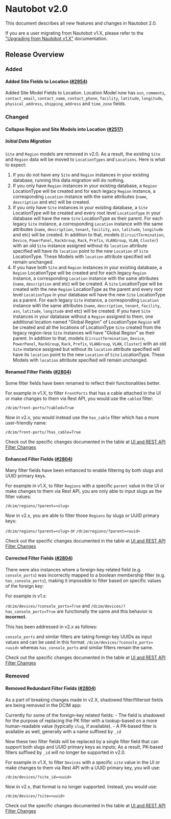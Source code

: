 <!-- markdownlint-disable MD024 -->

# Nautobot v2.0

This document describes all new features and changes in Nautobot 2.0.

If you are a user migrating from Nautobot v1.X, please refer to the ["Upgrading from Nautobot v1.X"](../installation/upgrading-from-nautobot-v1.md) documentation.

## Release Overview

### Added

#### Added Site Fields to Location ([#2954](https://github.com/nautobot/nautobot/issues/2954))

Added Site Model Fields to Location. Location Model now has `asn`, `comments`, `contact_email`, `contact_name`, `contact_phone`, `facility`, `latitude`, `longitude`, `physical_address`, `shipping_address` and `time_zone` fields.

### Changed

#### Collapse Region and Site Models into Location ([#2517](https://github.com/nautobot/nautobot/issues/2517))

##### Initial Data Migration

`Site` and `Region` models are removed in v2.0. As a result, the existing `Site` and `Region` data will be moved to `LocationTypes` and `Locations`. Here is what to expect:

1. If you do not have any `Site` and `Region` instances in your existing database, running this data migration will do nothing.
2. If you only have `Region` instances in your existing database, a `Region` LocationType will be created and for each legacy `Region` instance, a corresponding `Location` instance with the same attributes (`name`, `description` and etc) will be created.
3. If you only have `Site` instances in your existing database, a `Site` LocationType will be created and every root level `LocationType` in your database will have the new `Site` LocationType as their parent. For each legacy `Site` instance, a corresponding `Location` instance with the same attributes (`name`, `description`, `tenant`, `facility`, `asn`, `latitude`, `longitude` and etc) will be created. In addition to that, models (`CircuitTermination`, `Device`, `PowerPanel`, `RackGroup`, `Rack`, `Prefix`, `VLANGroup`, `VLAN`, `Cluster`) with an old `Site` instance assigned without its `location` attribute specified will have its `location` point to the new `Location` of `Site` LocationType. These Models with `location` attribute specified will remain unchanged.
4. If you have both `Site` and `Region` instances in your existing database, a `Region` LocationType will be created and for each legacy `Region` instance, a corresponding `Location` instance with the same attributes (`name`, `description` and etc) will be created. A `Site` LocationType will be created with the new `Region` LocationType as the parent and every root level `LocationType` in your database will have the new `Site` LocationType as a parent. For each legacy `Site` instance, a corresponding `Location` instance with the same attributes (`name`, `description`, `tenant`, `facility`, `asn`, `latitude`, `longitude` and etc) will be created. If you have `Site` instances in your database without a `Region` assigned to them, one additional location named "Global Region" of LocationType `Region` will be created and all the locations of LocationType `Site` created from the legacy region-less `Site` instances will have "Global Region" as their parent. In addition to that, models (`CircuitTermination`, `Device`, `PowerPanel`, `RackGroup`, `Rack`, `Prefix`, `VLANGroup`, `VLAN`, `Cluster`) with an old `Site` instance assigned but without its `location` attribute specified will have its `location` point to the new `Location` of `Site` LocationType. These Models with `location` attribute specified will remain unchanged.

#### Renamed Filter Fields ([#2804](https://github.com/nautobot/nautobot/pull/2804))

Some filter fields have been renamed to reflect their functionalities better.

For example in v1.X, to filter `FrontPorts` that has a cable attached in the UI or make changes to them via Rest API, you would use the `cabled` filter:

`/dcim/front-ports/?cabled=True`

Now in v2.x, you would instead use the `has_cable` filter which has a more user-friendly name:

`/dcim/front-ports/?has_cable=True`

Check out the specific changes documented in the table at [UI and REST API Filter Changes](../installation/upgrading-from-nautobot-v1.md#renamed-filter-fields)

#### Enhanced Filter Fields ([#2804](https://github.com/nautobot/nautobot/pull/2804))

Many filter fields have been enhanced to enable filtering by both slugs and UUID primary keys.

For example in v1.X, to filter `Regions` with a specific `parent` value in the UI or make changes to them via Rest API, you are only able to input slugs as the filter values:

`/dcim/regions/?parent=<slug>`

Now in v2.x, you are able to filter those `Regions` by slugs or UUID primary keys:

`/dcim/regions/?parent=<slug>` or `/dcim/regions/?parent=<uuid>`

Check out the specific changes documented in the table at [UI and REST API Filter Changes](../installation/upgrading-from-nautobot-v1.md#enhanced-filter-fields)

#### Corrected Filter Fields ([#2804](https://github.com/nautobot/nautobot/pull/2804))

There were also instances where a foreign-key related field (e.g. `console_ports`) was incorrectly mapped to a boolean membership filter (e.g. `has_console_ports`), making it impossible to filter based on specific values of the foreign key:

For example in v1.x:

`/dcim/devices/?console_ports=True` and `/dcim/devices/?has_console_ports=True` are functionally the same and this behavior is **incorrect**.

This has been addressed in v2.x as follows:

`console_ports` and similar filters are taking foreign key UUIDs as input values and can be used in this format: `/dcim/devices/?console_ports=<uuid>` whereas `has_console_ports` and similar filters remain the same.

Check out the specific changes documented in the table at [UI and REST API Filter Changes](../installation/upgrading-from-nautobot-v1.md#corrected-filter-fields)

### Removed

#### Removed Redundant Filter Fields ([#2804](https://github.com/nautobot/nautobot/pull/2804))

As a part of breaking changes made in v2.X, shadowed filter/filterset fields are being removed in the DCIM app:

Currently for some of the foreign-key related fields:
    - The field is shadowed for the purpose of replacing the PK filter with a lookup-based on a more human-readable value (typically `slug`, if available).
    - A PK-based filter is available as well, generally with a name suffixed by `_id`

Now these two filter fields will be replaced by a single filter field that can support both slugs and UUID primary keys as inputs; As a result, PK-based filters suffixed by `_id` will no longer be supported in v2.0.

For example in v1.X, to filter `Devices` with a specific `site` value in the UI or make changes to them via Rest API with a UUID primary key, you will use:

`/dcim/devices/?site_id=<uuid>`

Now in v2.x, that format is no longer supported. Instead, you would use:

`/dcim/devices/?site=<uuid>`

Check out the specific changes documented in the table at [UI and REST API Filter Changes](../installation/upgrading-from-nautobot-v1.md#removed-redundant-filter-fields)

<!-- towncrier release notes start -->
